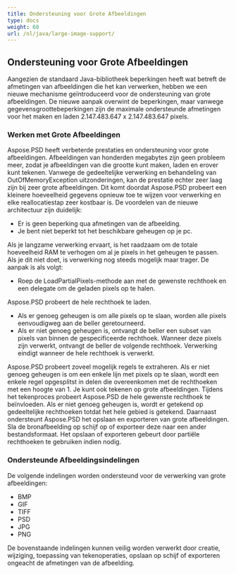 ```yaml
---
title: Ondersteuning voor Grote Afbeeldingen
type: docs
weight: 60
url: /nl/java/large-image-support/
---
```


## **Ondersteuning voor Grote Afbeeldingen**
Aangezien de standaard Java-bibliotheek beperkingen heeft wat betreft de afmetingen van afbeeldingen die het kan verwerken, hebben we een nieuwe mechanisme geïntroduceerd voor de ondersteuning van grote afbeeldingen. De nieuwe aanpak overwint de beperkingen, maar vanwege gegevensgroottebeperkingen zijn de maximale ondersteunde afmetingen voor het maken en laden 2.147.483.647 x 2.147.483.647 pixels.
### **Werken met Grote Afbeeldingen**
Aspose.PSD heeft verbeterde prestaties en ondersteuning voor grote afbeeldingen. Afbeeldingen van honderden megabytes zijn geen probleem meer, zodat je afbeeldingen van die grootte kunt maken, laden en erover kunt tekenen. Vanwege de gedeeltelijke verwerking en behandeling van OutOfMemoryException uitzonderingen, kan de prestatie echter zeer laag zijn bij zeer grote afbeeldingen. Dit komt doordat Aspose.PSD probeert een kleinere hoeveelheid gegevens opnieuw toe te wijzen voor verwerking en elke reallocatiestap zeer kostbaar is. De voordelen van de nieuwe architectuur zijn duidelijk:

- Er is geen beperking qua afmetingen van de afbeelding.
- Je bent niet beperkt tot het beschikbare geheugen op je pc.

Als je langzame verwerking ervaart, is het raadzaam om de totale hoeveelheid RAM te verhogen om al je pixels in het geheugen te passen. Als je dit niet doet, is verwerking nog steeds mogelijk maar trager. De aanpak is als volgt:

- Roep de LoadPartialPixels-methode aan met de gewenste rechthoek en een delegate om de geladen pixels op te halen.

Aspose.PSD probeert de hele rechthoek te laden.

- Als er genoeg geheugen is om alle pixels op te slaan, worden alle pixels eenvoudigweg aan de beller geretourneerd.
- Als er niet genoeg geheugen is, ontvangt de beller een subset van pixels van binnen de gespecificeerde rechthoek. Wanneer deze pixels zijn verwerkt, ontvangt de beller de volgende rechthoek. Verwerking eindigt wanneer de hele rechthoek is verwerkt.

Aspose.PSD probeert zoveel mogelijk regels te extraheren. Als er niet genoeg geheugen is om een enkele lijn met pixels op te slaan, wordt een enkele regel opgesplitst in delen die overeenkomen met de rechthoeken met een hoogte van 1. Je kunt ook tekenen op grote afbeeldingen. Tijdens het tekenproces probeert Aspose.PSD de hele gewenste rechthoek te beïnvloeden. Als er niet genoeg geheugen is, wordt er getekend op gedeeltelijke rechthoeken totdat het hele gebied is getekend. Daarnaast ondersteunt Aspose.PSD het opslaan en exporteren van grote afbeeldingen. Sla de bronafbeelding op schijf op of exporteer deze naar een ander bestandsformaat. Het opslaan of exporteren gebeurt door partiële rechthoeken te gebruiken indien nodig.
### **Ondersteunde Afbeeldingsindelingen**
De volgende indelingen worden ondersteund voor de verwerking van grote afbeeldingen:

- BMP
- GIF
- TIFF
- PSD
- JPG
- PNG

De bovenstaande indelingen kunnen veilig worden verwerkt door creatie, wijziging, toepassing van tekenoperaties, opslaan op schijf of exporteren ongeacht de afmetingen van de afbeelding.
